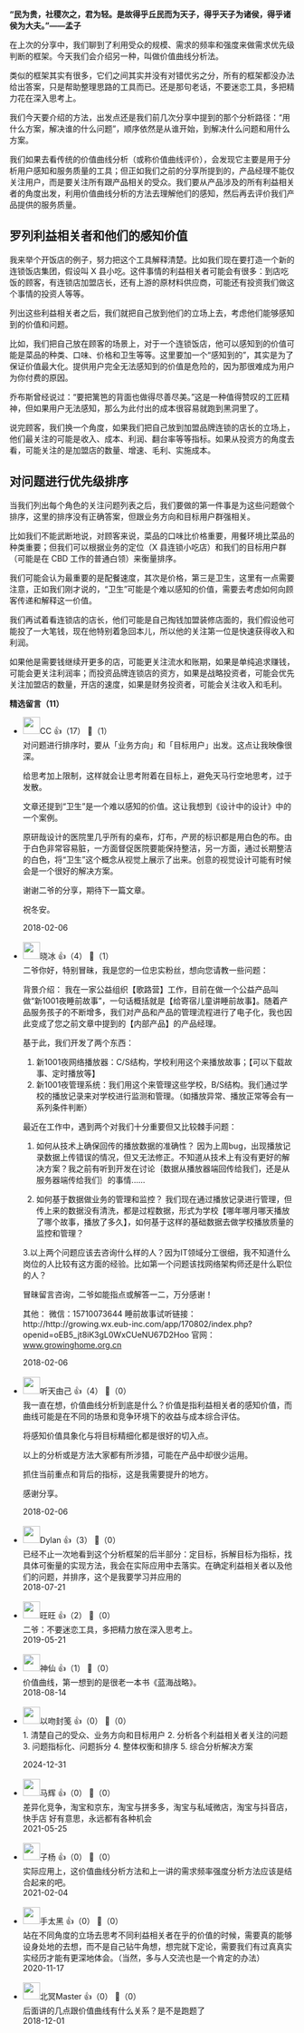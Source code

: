 **“民为贵，社稷次之，君为轻。是故得乎丘民而为天子，得乎天子为诸侯，得乎诸侯为大夫。”——孟子**

在上次的分享中，我们聊到了利用受众的规模、需求的频率和强度来做需求优先级判断的框架。今天我们会介绍另一种，叫做价值曲线分析法。

类似的框架其实有很多，它们之间其实并没有对错优劣之分，所有的框架都没办法给出答案，只是帮助整理思路的工具而已。还是那句老话，不要迷恋工具，多把精力花在深入思考上。

我们今天要介绍的方法，出发点还是我们前几次分享中提到的那个分析路径：“用什么方案，解决谁的什么问题”，顺序依然是从谁开始，到解决什么问题和用什么方案。

我们如果去看传统的价值曲线分析（或称价值曲线评价），会发现它主要是用于分析用户感知和服务质量的工具；但正如我们之前的分享所提到的，产品经理不能仅关注用户，而是要关注所有跟产品相关的受众。我们要从产品涉及的所有利益相关者的角度出发，利用价值曲线分析的方法去理解他们的感知，然后再去评价我们产品提供的服务质量。

## 罗列利益相关者和他们的感知价值

我来举个开饭店的例子，努力把这个工具解释清楚。比如我们现在要打造一个新的连锁饭店集团，假设叫 X 县小吃。这件事情的利益相关者可能会有很多：到店吃饭的顾客，有连锁店加盟店长，还有上游的原材料供应商，可能还有投资我们做这个事情的投资人等等。

列出这些利益相关者之后，我们就把自己放到他们的立场上去，考虑他们能够感知到的价值和问题。

比如，我们把自己放在顾客的场景上，对于一个连锁饭店，他可以感知到的价值可能是菜品的种类、口味、价格和卫生等等。这里要加一个“感知到的”，其实是为了保证价值最大化。提供用户完全无法感知到的价值是危险的，因为那很难成为用户为你付费的原因。

乔布斯曾经说过：“要把篱笆的背面也做得尽善尽美。”这是一种值得赞叹的工匠精神，但如果用户无法感知，那么为此付出的成本很容易就跑到黑洞里了。

说完顾客，我们换一个角度，如果我们把自己放到加盟品牌连锁的店长的立场上，他们最关注的可能是收入、成本、利润、翻台率等等指标。如果从投资方的角度去看，可能关注的是加盟店的数量、增速、毛利、实施成本。

## 对问题进行优先级排序

当我们列出每个角色的关注问题列表之后，我们要做的第一件事是为这些问题做个排序，这里的排序没有正确答案，但跟业务方向和目标用户群强相关。

比如我们不能武断地说，对顾客来说，菜品的口味比价格重要，用餐环境比菜品的种类重要；但我们可以根据业务的定位（X 县连锁小吃店）和我们的目标用户群（可能是在 CBD 工作的普通白领）来衡量排序。

我们可能会认为最重要的是配餐速度，其次是价格，第三是卫生，这里有一点需要注意，正如我们刚才说的，“卫生”可能是个难以感知的价值，需要去考虑如何向顾客传递和解释这一价值。

我们再试着看连锁店的店长，他们可能是自己掏钱加盟装修店面的，我们假设他可能投了一大笔钱，现在他特别着急回本儿，所以他的关注第一位是快速获得收入和利润。

如果他是需要钱继续开更多的店，可能更关注流水和账期，如果是单纯追求赚钱，可能会更关注利润率；而投资品牌连锁店的资方，如果是战略投资者，可能会优先关注加盟店的数量，开店的速度，如果是财务投资者，可能会关注收入和毛利。
<div><strong>精选留言（11）</strong></div><ul>
<li><img src="https://static001.geekbang.org/account/avatar/00/0f/94/56/4b8395f6.jpg" width="30px"><span>CC</span> 👍（17） 💬（1）<div>对问题进行排序时，要从「业务方向」和「目标用户」出发。这点让我映像很深。

给思考加上限制，这样就会让思考附着在目标上，避免天马行空地思考，过于发散。

文章还提到“卫生”是一个难以感知的价值。这让我想到《设计中的设计》中的一个案例。

原研哉设计的医院里几乎所有的桌布，灯布，产房的标识都是用白色的布。由于白色非常容易脏，一方面督促医院要能保持整洁，另一方面，通过长期整洁的白色，将“卫生”这个概念从视觉上展示了出来。创意的视觉设计可能有时候会是一个很好的解决方案。

谢谢二爷的分享，期待下一篇文章。

祝冬安。</div>2018-02-06</li><br/><li><img src="https://static001.geekbang.org/account/avatar/00/0f/b3/30/be6e8f87.jpg" width="30px"><span>晓冰</span> 👍（4） 💬（1）<div>二爷你好，特别冒昧，我是您的一位忠实粉丝，想向您请教一些问题：

背景介绍：
我在一家公益组织【歌路营】工作，目前在做一个公益产品叫做“新1001夜睡前故事”，一句话概括就是【给寄宿儿童讲睡前故事】。随着产品服务孩子的不断增多，我们对产品和产品的管理流程进行了电子化，我也因此变成了您之前文章中提到的【内部产品】的产品经理。

基于此，我们开发了两个东西：
1. 新1001夜网络播放器：C&#47;S结构，学校利用这个来播放故事；【可以下载故事、定时播放等】
2. 新1001夜管理系统：我们用这个来管理这些学校，B&#47;S结构。我们通过学校的播放记录来对学校进行监测和管理。（如播放异常、播放正常等会有一系列条件判断）

最近在工作中，遇到两个对我们十分重要但又比较棘手问题：
1. 如何从技术上确保回传的播放数据的准确性？
因为上周bug，出现播放记录数据上传错误的情况，但又无法修正。不知道从技术上有没有更好的解决方案？我之前有听到开发在讨论｛数据从播放器端回传给我们，还是从服务器端传给我们｝的事情......

2. 如何基于数据做业务的管理和监控？
我们现在通过播放记录进行管理，但传上来的数据没有清洗，都是过程数据，形式为学校【哪年哪月哪天播放了哪个故事，播放了多久】，如何基于这样的基础数据去做学校播放质量的监控和管理？

3.以上两个问题应该去咨询什么样的人？因为IT领域分工很细，我不知道什么岗位的人比较有这方面的经验。比如第一个问题该找网络架构师还是什么职位的人？

冒昧留言咨询，二爷如能指点或解答一二，万分感谢！

其他：
微信：15710073644
睡前故事试听链接：http:&#47;&#47;http:&#47;&#47;growing.wx.eub-inc.com&#47;app&#47;170802&#47;index.php?openid=oEB5_jt8iK3gL0WxCUeNU67D2Hoo
官网：www.growinghome.org.cn</div>2018-02-06</li><br/><li><img src="https://static001.geekbang.org/account/avatar/00/0f/8e/8b/38b93ca0.jpg" width="30px"><span>听天由己</span> 👍（4） 💬（0）<div>我一直在想，价值曲线分析到底是什么？价值是指利益相关者的感知价值，而曲线可能是在不同的场景和竞争环境下的收益与成本综合评估。

将感知价值具象化与将目标精细化都是很好的切入点。

以上的分析或是方法大家都有所涉猎，可能在产品中却很少运用。

抓住当前重点和背后的指标，这是我需要提升的地方。

感谢分享。</div>2018-02-06</li><br/><li><img src="https://static001.geekbang.org/account/avatar/00/10/94/ee/8451dfc4.jpg" width="30px"><span>Dylan</span> 👍（3） 💬（0）<div>已经不止一次地看到这个分析框架的后半部分：定目标，拆解目标为指标，找具体可衡量的实现方法，我会在实际应用中去落实。在确定利益相关者以及他们的问题，并排序，这个是我要学习并应用的</div>2018-07-21</li><br/><li><img src="https://static001.geekbang.org/account/avatar/00/12/85/bf/5c5e86bb.jpg" width="30px"><span>旺旺</span> 👍（2） 💬（0）<div>二爷：不要迷恋工具，多把精力放在深入思考上。</div>2019-05-21</li><br/><li><img src="https://static001.geekbang.org/account/avatar/00/0f/aa/3f/95f2d1ae.jpg" width="30px"><span>神仙</span> 👍（1） 💬（0）<div>价值曲线，第一想到的是很老一本书《蓝海战略》。</div>2018-08-14</li><br/><li><img src="https://static001.geekbang.org/account/avatar/00/12/cf/80/012a0b90.jpg" width="30px"><span>以吻封笺</span> 👍（0） 💬（0）<div>1. 清楚自己的受众、业务方向和目标用户
2. 分析各个利益相关者关注的问题
3. 问题指标化、问题拆分
4. 整体权衡和排序
5. 综合分析解决方案
</div>2024-12-31</li><br/><li><img src="https://static001.geekbang.org/account/avatar/00/0f/e2/4c/2c2704b0.jpg" width="30px"><span>马辉</span> 👍（0） 💬（0）<div>差异化竞争，淘宝和京东，淘宝与拼多多，淘宝与私域微店，淘宝与抖音店，快手店
好有意思，永远都有各种机会</div>2021-05-25</li><br/><li><img src="https://static001.geekbang.org/account/avatar/00/12/df/43/1aa8708a.jpg" width="30px"><span>子杨</span> 👍（0） 💬（0）<div>实际应用上，这价值曲线分析方法和上一讲的需求频率强度分析方法应该是结合起来的吧。</div>2021-02-04</li><br/><li><img src="https://static001.geekbang.org/account/avatar/00/1d/73/cf/4d204fbb.jpg" width="30px"><span>手太黑</span> 👍（0） 💬（0）<div>站在不同角度的立场去思考不同利益相关者在乎的价值的时候，需要真的能够设身处地的去想，而不是自己钻牛角想，想完就下定论，需要我们有过真真实实经历才能有更深地体会。（当然，多与人交流也是一个肯定的办法）</div>2020-11-17</li><br/><li><img src="https://static001.geekbang.org/account/avatar/00/0f/79/7e/c38ac02f.jpg" width="30px"><span>北冥Master</span> 👍（0） 💬（0）<div>后面讲的几点跟价值曲线有什么关系？是不是跑题了</div>2018-12-01</li><br/>
</ul>